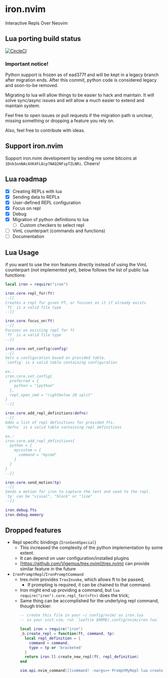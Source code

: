 # iron.nvim

Interactive Repls Over Neovim

## Lua porting build status

[![CircleCI](https://circleci.com/gh/hkupty/iron.nvim.svg?style=shield&circle-token=debdaf36972c979be9ab014b325aa91da3ca0c1c)]()

### Important notice!

Python support is frozen as of ead377f and will be kept in a legacy branch after migration ends.
After this commit, python code is considered legacy and soon-to-be removed.

Migrating to lua will allow things to be easier to hack and maintain. It will solve sync/async issues and
will allow a much easier to extend and maintain system.

Feel free to open issues or pull requests if the migration path is unclear, missing something or dropping a feature you rely on.

Also, feel free to contribute with ideas.

## Support iron.nvim
Support iron.nvim development by sending me some bitcoins at `1Dnb3onNAc4XK4FL8cp7NAQ2NFspTZLNRi`.
Cheers!

## Lua roadmap

- [x] Creating REPLs with lua
- [x] Sending data to REPLs
- [x] User-defined REPL configuration
- [x] Focus on repl
- [x] Debug
- [x] Migration of python definitions to lua
  - [ ] Custom checkers to select repl
- [ ] VimL counterpart (commands and functions)
- [ ] Documentation

## Lua Usage

if you want to use the iron features directly instead of using the VimL counterpart
(not implemented yet), below follows the list of public lua functions:

```lua
local iron = require("iron")

iron.core.repl_for(ft)
--[[
Creates a repl for given FT, or focuses on it if already exists
`ft` is a valid file type
--]]

iron.core.focus_on(ft)
--[[
Focuses on existing repl for ft
`ft` is a valid file type
--]]

iron.core.set_config(config)
--[[
Sets a configuration based on provided table.
`config` is a valid table containing configuration

ex.:
iron.core.set_config{
  preferred = {
    python = "ipython"
  },
  repl_open_cmd = "rightbelow 20 split"
}
--]]

iron.core.add_repl_definitions(defns)
--[[
Adds a list of repl definitions for provided fts.
`defns` is a valid table containing repl definitions

ex.:
iron.core.add_repl_definitions{
  python = {
    mycustom = {
      command = "mycmd"
    }
  }
}
--]]

iron.core.send_motion(tp)
--[[
Sends a motion for iron to capture the text and send to the repl.
`tp` can be "visual", "block" or "line"
--]]

iron.debug.fts
iron.debug.memory
```

## Dropped features

- Repl specific bindings (`IronSendSpecial`)
  - This increased the complexity of the python implementation by some extent.
  - It can depend on user configuration/installed plugins
  - [https://github.com/Vigemus/trex.nvim](trex.nvim) can provide similar feature in the future
- `IronPromptRepl`/`IronPromptCommand`
  - trex.nvim provides `TrexInvoke`, which allows ft to be passed;
    - If prompting is required, it can be chained to that command.
  - Iron might end up providing a command, but `lua require("iron").core.repl_for(<ft>)` does the trick;
  - Same thing can be accomplished for the underlying repl command, though trickier:
    ```lua
    -- create this file in your ~/.config/nvim/ as iron.lua
    -- in your init.vim, run `luafile $HOME/.config/nvim/iron.lua`

    local iron = require("iron")
    _G.create_repl = function(ft, command, tp)
      local repl_definition = {
        command = command,
        type = tp or 'bracketed'
      }
      return iron.ll.create_new_repl(ft, repl_definition)
    end

    vim.api.nvim_command([[command! -nargs=+ PromptMyRepl lua create_repl(&ft, <f-args>)]])
    ```
